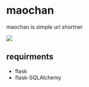 # maochan

maochan is simple url shortner



![](https://i.imgur.com/3WNq28S.gif)


## requirments

* flask 
* flask-SQLAlchemy
